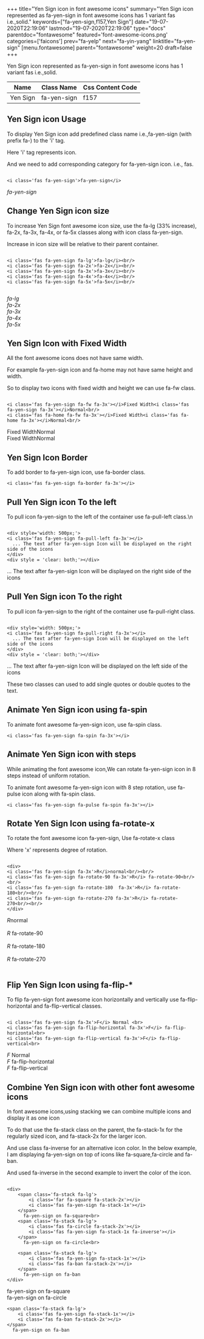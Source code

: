 +++
title="Yen Sign icon in font awesome icons"
summary="Yen Sign icon represented as fa-yen-sign in font awesome icons has 1 variant fas i.e.,solid."
keywords=["fa-yen-sign,f157,Yen Sign"]
date="19-07-2020T22:19:06"
lastmod="19-07-2020T22:19:06"
type="docs"
parentdoc="fontawesome"
featured='font-awesome-icons.png'
categories=['faicons']
prev="fa-yelp"
next="fa-yin-yang"
linktitle="fa-yen-sign"
[menu.fontawesome]
parent="fontawesome"
weight=20
draft=false
+++


Yen Sign icon represented as fa-yen-sign in font awesome icons has 1 variant fas i.e.,solid.

<div class='table-responsive'><table class='table'><thead><tr><th>Name</th><th>Class Name</th><th>Css Content Code</th></tr></thead><tbody><tr><td>Yen Sign</td><td>fa-yen-sign</td><td>f157</td></tr></tbody></table></div>



## Yen Sign icon Usage

To display Yen Sign icon add predefined class name i.e.,fa-yen-sign (with prefix fa-) to the 'i' tag.

Here 'i' tag represents icon.

And we need to add corresponding category for fa-yen-sign icon. i.e., fas.


```

<i class='fas fa-yen-sign'>fa-yen-sign</i>
```

<i class='fas fa-yen-sign'>fa-yen-sign</i>




## Change Yen Sign icon size
To increase Yen Sign font awesome icon size, use the fa-lg (33% increase), fa-2x, fa-3x, fa-4x, or fa-5x classes along with icon class fa-yen-sign.

Increase in icon size will be relative to their parent container. 

```

<i class='fas fa-yen-sign fa-lg'>fa-lg</i><br/>
<i class='fas fa-yen-sign fa-2x'>fa-2x</i><br/>
<i class='fas fa-yen-sign fa-3x'>fa-3x</i><br/>
<i class='fas fa-yen-sign fa-4x'>fa-4x</i><br/>
<i class='fas fa-yen-sign fa-5x'>fa-5x</i><br/>
            
```

<i class='fas fa-yen-sign fa-lg'>fa-lg</i><br/>
<i class='fas fa-yen-sign fa-2x'>fa-2x</i><br/>
<i class='fas fa-yen-sign fa-3x'>fa-3x</i><br/>
<i class='fas fa-yen-sign fa-4x'>fa-4x</i><br/>
<i class='fas fa-yen-sign fa-5x'>fa-5x</i><br/>
            



## Yen Sign Icon with Fixed Width 

All the font awesome icons does not have same width.

For example fa-yen-sign icon and fa-home may not have same height and width.

So to display two icons with fixed width and height we can use fa-fw class.


```

<i class='fas fa-yen-sign fa-fw fa-3x'></i>Fixed Width<i class='fas fa-yen-sign fa-3x'></i>Normal<br/>
<i class='fas fa-home fa-fw fa-3x'></i>Fixed Width<i class='fas fa-home fa-3x'></i>Normal<br/>
```

<i class='fas fa-yen-sign fa-fw fa-3x'></i>Fixed Width<i class='fas fa-yen-sign fa-3x'></i>Normal<br/>
<i class='fas fa-home fa-fw fa-3x'></i>Fixed Width<i class='fas fa-home fa-3x'></i>Normal<br/>



## Yen Sign Icon Border 

To add border to fa-yen-sign icon, use fa-border class.


```
<i class='fas fa-yen-sign fa-border fa-3x'></i>

```
<i class='fas fa-yen-sign fa-border fa-3x'></i>





## Pull Yen Sign icon To the left

To pull icon fa-yen-sign to the left of the container use fa-pull-left class.\n

```

<div style='width: 500px;'>
<i class='fas fa-yen-sign fa-pull-left fa-3x'></i>
  ... The text after fa-yen-sign Icon will be displayed on the right side of the icons
</div>
<div style = 'clear: both;'></div>
```

<div style='width: 500px;'>
<i class='fas fa-yen-sign fa-pull-left fa-3x'></i>
  ... The text after fa-yen-sign Icon will be displayed on the right side of the icons
</div>
<div style = 'clear: both;'></div>




## Pull Yen Sign icon To the right
To pull icon fa-yen-sign to the right of the container use fa-pull-right class.

```

<div style='width: 500px;'>
<i class='fas fa-yen-sign fa-pull-right fa-3x'></i>
  ... The text after fa-yen-sign Icon will be displayed on the left side of the icons
</div>
<div style = 'clear: both;'></div>
```

<div style='width: 500px;'>
<i class='fas fa-yen-sign fa-pull-right fa-3x'></i>
  ... The text after fa-yen-sign Icon will be displayed on the left side of the icons
</div>
<div style = 'clear: both;'></div>

These two classes can used to add single quotes or double quotes to the text.


## Animate Yen Sign icon using fa-spin
To animate font awesome fa-yen-sign icon, use fa-spin class.

```
<i class='fas fa-yen-sign fa-spin fa-3x'></i>
```
<i class='fas fa-yen-sign fa-spin fa-3x'></i>




## Animate Yen Sign icon with steps
While animating the font awesome icon,We can rotate fa-yen-sign icon in 8 steps instead of uniform rotation.

To animate font awesome fa-yen-sign icon with 8 step rotation, use fa-pulse icon along with fa-spin class.


```
<i class='fas fa-yen-sign fa-pulse fa-spin fa-3x'></i>

```
<i class='fas fa-yen-sign fa-pulse fa-spin fa-3x'></i>





## Rotate Yen Sign Icon using fa-rotate-x
To rotate the font awesome icon fa-yen-sign, Use fa-rotate-x class

Where 'x' represents degree of rotation.


```

<div>
<i class='fas fa-yen-sign fa-3x'>R</i>normal<br/><br/>
<i class='fas fa-yen-sign fa-rotate-90 fa-3x'>R</i> fa-rotate-90<br/><br/> 
<i class='fas fa-yen-sign fa-rotate-180  fa-3x'>R</i> fa-rotate-180<br/><br/> 
<i class='fas fa-yen-sign fa-rotate-270 fa-3x'>R</i> fa-rotate-270<br/><br/>
</div>
```

<div>
<i class='fas fa-yen-sign fa-3x'>R</i>normal<br/><br/>
<i class='fas fa-yen-sign fa-rotate-90 fa-3x'>R</i> fa-rotate-90<br/><br/> 
<i class='fas fa-yen-sign fa-rotate-180  fa-3x'>R</i> fa-rotate-180<br/><br/> 
<i class='fas fa-yen-sign fa-rotate-270 fa-3x'>R</i> fa-rotate-270<br/><br/>
</div>




## Flip Yen Sign Icon using fa-flip-*
To flip fa-yen-sign font awesome icon horizontally and vertically use fa-flip-horizontal and fa-flip-vertical classes. 

```

<i class='fas fa-yen-sign fa-3x'>F</i> Normal <br>
<i class='fas fa-yen-sign fa-flip-horizontal fa-3x'>F</i> fa-flip-horizontal<br>
<i class='fas fa-yen-sign fa-flip-vertical fa-3x'>F</i> fa-flip-vertical<br>
```

<i class='fas fa-yen-sign fa-3x'>F</i> Normal <br>
<i class='fas fa-yen-sign fa-flip-horizontal fa-3x'>F</i> fa-flip-horizontal<br>
<i class='fas fa-yen-sign fa-flip-vertical fa-3x'>F</i> fa-flip-vertical<br>




## Combine Yen Sign icon with other font awesome icons
In font awesome icons,using stacking we can combine multiple icons and display it as one icon 

To do that use the fa-stack class on the parent, the fa-stack-1x for the regularly sized icon, and fa-stack-2x for the larger icon.

And use class fa-inverse for an alternative icon color. 
In the below example, I am displaying fa-yen-sign on top of icons like fa-square,fa-circle and fa-ban.

And used fa-inverse in the second example to invert the color of the icon.

```

<div>
    <span class='fa-stack fa-lg'>
        <i class='far fa-square fa-stack-2x'></i>
        <i class='fas fa-yen-sign fa-stack-1x'></i>
    </span>
      fa-yen-sign on fa-square<br>
    <span class='fa-stack fa-lg'>
        <i class='fas fa-circle fa-stack-2x'></i>
        <i class='fas fa-yen-sign fa-stack-1x fa-inverse'></i>
    </span>
      fa-yen-sign on fa-circle<br>

    <span class='fa-stack fa-lg'>
        <i class='fas fa-yen-sign fa-stack-1x'></i>
        <i class='fas fa-ban fa-stack-2x'></i>
    </span>
      fa-yen-sign on fa-ban
</div>
```

<div>
    <span class='fa-stack fa-lg'>
        <i class='far fa-square fa-stack-2x'></i>
        <i class='fas fa-yen-sign fa-stack-1x'></i>
    </span>
      fa-yen-sign on fa-square<br>
    <span class='fa-stack fa-lg'>
        <i class='fas fa-circle fa-stack-2x'></i>
        <i class='fas fa-yen-sign fa-stack-1x fa-inverse'></i>
    </span>
      fa-yen-sign on fa-circle<br>

    <span class='fa-stack fa-lg'>
        <i class='fas fa-yen-sign fa-stack-1x'></i>
        <i class='fas fa-ban fa-stack-2x'></i>
    </span>
      fa-yen-sign on fa-ban
</div>







